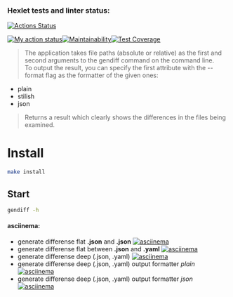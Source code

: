 ### Hexlet tests and linter status:
[![Actions Status](https://github.com/Lugonue/frontend-project-46/workflows/hexlet-check/badge.svg)](https://github.com/Lugonue/frontend-project-46/actions)


[![My action status](https://github.com/Lugonue/frontend-project-46/actions/workflows/my-workflow.yml/badge.svg)](https://github.com/Lugonue/frontend-project-46/actions/workflows/my-workflow.yml)[![Maintainability](https://api.codeclimate.com/v1/badges/f5b8dc23b8ee3035dc6e/maintainability)](https://codeclimate.com/github/Lugonue/frontend-project-46/maintainability)[![Test Coverage](https://api.codeclimate.com/v1/badges/f5b8dc23b8ee3035dc6e/test_coverage)](https://codeclimate.com/github/Lugonue/frontend-project-46/test_coverage)

>The application takes file paths (absolute or relative) as the first and second arguments to the gendiff command on the command line.  
>To output the result, you can specify the first attribute with the --format flag as the formatter of the given ones:
- plain 
- stilish
- json  

>Returns a result which clearly shows the differences in the files being examined.
# Install
  
```Bash
make install
```
## Start
```Bash
gendiff -h
```

#### asciinema: 
- generate differense flat **.json** and **.json**
[![asciinema](https://asciinema.org/a/hMqjGMYcukBPCy4v7wmUR9i4y.svg)](https://asciinema.org/a/hMqjGMYcukBPCy4v7wmUR9i4y)
- generate differense flat between **.json** and **.yaml**
[![asciinema](https://asciinema.org/a/pGeujyQ1EKTgFthB1JEaH4mjH.svg)](https://asciinema.org/a/pGeujyQ1EKTgFthB1JEaH4mjH)
- generate differense deep (.json, .yaml)
[![asciinema](https://asciinema.org/a/j3T7pFNPkTxb08Thojyk5BZ1R.svg)](https://asciinema.org/a/j3T7pFNPkTxb08Thojyk5BZ1R)
- generate differense deep (.json, .yaml) output formatter *plain*
[![asciinema](https://asciinema.org/a/ryq8IPxn1Dhnpn7911S1ICmPp.svg)](https://asciinema.org/a/ryq8IPxn1Dhnpn7911S1ICmPp)
- generate differense deep (.json, .yaml) output formatter *json*
[![asciinema](https://asciinema.org/a/BvJHUoV1yddVfCus046PNrLPq.svg)](https://asciinema.org/a/BvJHUoV1yddVfCus046PNrLPq)

